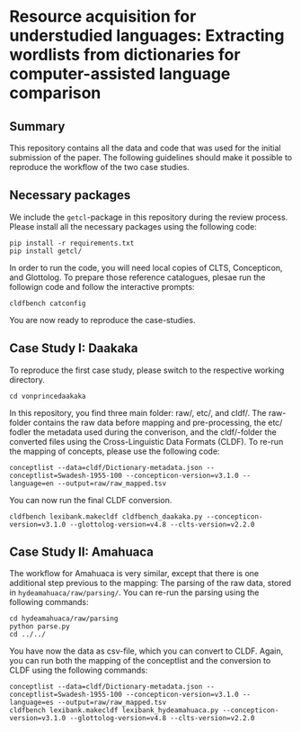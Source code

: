 # Resource acquisition for understudied languages: Extracting wordlists from dictionaries for computer-assisted language comparison

## Summary

This repository contains all the data and code that was used for the initial submission of the paper. The following guidelines should make it possible to reproduce the workflow of the two case studies.

## Necessary packages

We include the `getcl`-package in this repository during the review process. Please install all the necessary packages using the following code:

```CLI
pip install -r requirements.txt
pip install getcl/
```

In order to run the code, you will need local copies of CLTS, Concepticon, and Glottolog. To prepare those reference catalogues, plesae run the followign code and follow the interactive prompts:

```CLI
cldfbench catconfig
```

You are now ready to reproduce the case-studies.

## Case Study I: Daakaka

To reproduce the first case study, please switch to the respective working directory.

```CLI
cd vonprincedaakaka
```

In this repository, you find three main folder: raw/, etc/, and cldf/. The raw-folder contains the raw data before mapping and pre-processing, the etc/ fodler the metadata used during the converison, and the cldf/-folder the converted files using the Cross-Linguistic Data Formats (CLDF). To re-run the mapping of concepts, please use the following code:

```CLI
conceptlist --data=cldf/Dictionary-metadata.json --conceptlist=Swadesh-1955-100 --concepticon-version=v3.1.0 --language=en --output=raw/raw_mapped.tsv
```

You can now run the final CLDF conversion.

```CLI
cldfbench lexibank.makecldf cldfbench_daakaka.py --concepticon-version=v3.1.0 --glottolog-version=v4.8 --clts-version=v2.2.0
```

## Case Study II: Amahuaca

The workflow for Amahuaca is very similar, except that there is one additional step previous to the mapping: The parsing of the raw data, stored in `hydeamahuaca/raw/parsing/`. You can re-run the parsing using the following commands:

```CLI
cd hydeamahuaca/raw/parsing
python parse.py
cd ../../
```

You have now the data as csv-file, which you can convert to CLDF. Again, you can run both the mapping of the conceptlist and the conversion to CLDF using the following commands:

```CLI
conceptlist --data=cldf/Dictionary-metadata.json --conceptlist=Swadesh-1955-100 --concepticon-version=v3.1.0 --language=es --output=raw/raw_mapped.tsv
cldfbench lexibank.makecldf lexibank_hydeamahuaca.py --concepticon-version=v3.1.0 --glottolog-version=v4.8 --clts-version=v2.2.0
```
